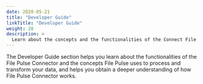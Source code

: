 ```yaml
---
date: 2020-05-21
title: "Developer Guide"
linkTitle: "Developer Guide"
weight: 20
description: >
  Learn about the concepts and the functionalities of the Connect File Pulse Plugin.
---
```

The Developer Guide section helps you learn about the functionalities of the File Pulse Connector and the concepts 
File Pulse uses to process and transform your data, and helps you obtain a deeper understanding of how File Pulse Connector works.


